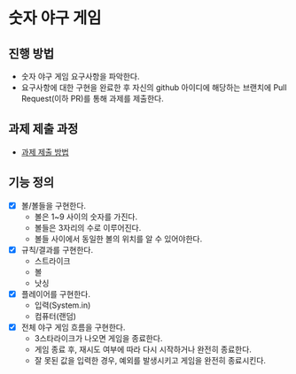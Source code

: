 # 숫자 야구 게임
## 진행 방법
* 숫자 야구 게임 요구사항을 파악한다.
* 요구사항에 대한 구현을 완료한 후 자신의 github 아이디에 해당하는 브랜치에 Pull Request(이하 PR)를 통해 과제를 제출한다.

## 과제 제출 과정
* [과제 제출 방법](https://github.com/next-step/nextstep-docs/tree/master/precourse)

## 기능 정의

- [x] 볼/볼들을 구현한다.
  - 볼은 1~9 사이의 숫자를 가진다.
  - 볼들은 3자리의 수로 이루어진다.
  - 볼들 사이에서 동일한 볼의 위치를 알 수 있어야한다. 
- [x] 규칙/결과를 구현한다. 
  - 스트라이크
  - 볼
  - 낫싱
- [x] 플레이어를 구현한다.
  - 입력(System.in)
  - 컴퓨터(랜덤)
- [x] 전체 야구 게임 흐름을 구현한다.
  - 3스타라이크가 나오면 게임을 종료한다.
  - 게임 종료 후, 재시도 여부에 따라 다시 시작하거나 완전히 종료한다.
  - 잘 못된 값을 입력한 경우, 예외를 발생시키고 게임을 완전히 종료시킨다.
